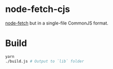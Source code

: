 # node-fetch-cjs

[node-fetch](https://github.com/node-fetch/node-fetch) but in a single-file CommonJS format.

# Build

```bash
yarn
./build.js # Output to `lib` folder
```
